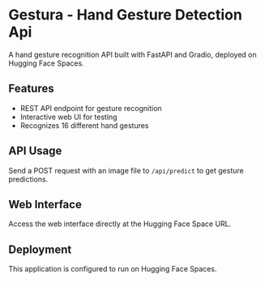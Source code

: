 # Gestura - Hand Gesture Detection Api

A hand gesture recognition API built with FastAPI and Gradio, deployed on Hugging Face Spaces.

## Features
- REST API endpoint for gesture recognition
- Interactive web UI for testing
- Recognizes 16 different hand gestures

## API Usage
Send a POST request with an image file to `/api/predict` to get gesture predictions.

## Web Interface
Access the web interface directly at the Hugging Face Space URL.

## Deployment
This application is configured to run on Hugging Face Spaces.